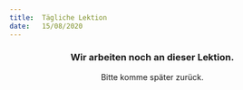 ```yaml
---
title:  Tägliche Lektion
date:   15/08/2020
---
```


### <center>Wir arbeiten noch an dieser Lektion.</center>
<center>Bitte komme später zurück.</center>
